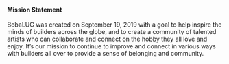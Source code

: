 #### Mission Statement

BobaLUG was created on September 19, 2019 with a goal to help inspire the minds of builders across the globe, and to create a community of talented artists who can collaborate and connect on the hobby they all love and enjoy. It’s our mission to continue to improve and connect in various ways with builders all over to provide a sense of belonging and community.
